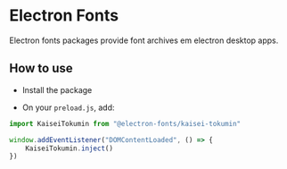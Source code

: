 # Electron Fonts

Electron fonts packages provide font archives em electron desktop apps.

## How to use

* Install the package

* On your `preload.js`, add:

```ts
import KaiseiTokumin from "@electron-fonts/kaisei-tokumin"

window.addEventListener("DOMContentLoaded", () => {
    KaiseiTokumin.inject()
})
```